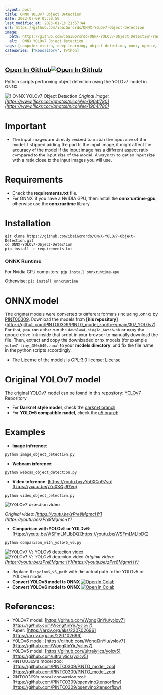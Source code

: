 ```yaml
---
layout: post
title: ONNX YOLOv7 Object Detection
date: 2022-07-09 05:30:50 
last_modified_at: 2023-01-19 21:57:44 
url: https://github.com/ibaiGorordo/ONNX-YOLOv7-Object-Detection
image:
  path: https://github.com/ibaiGorordo/ONNX-YOLOv7-Object-Detection/raw/main/doc/img/detected_objects.jpg
  alt:  ONNX YOLOv7 Object Detection
tags: [computer-vision, deep-learning, object-detection, onnx, opencv, python, yolo, yolov7]
categories: ["Repository", Python]
---
```


## [Open In Github](https://github.com/ibaiGorordo/ONNX-YOLOv7-Object-Detection)[![Open In Github](https://icons-for-free.com/download-icon-part+1+github-1320568339880199515_0.svg)](https://github.com/ibaiGorordo/ONNX-YOLOv7-Object-Detection)

 Python scripts performing object detection using the YOLOv7 model in ONNX.

![! ONNX YOLOv7 Object Detection](https://github.com/ibaiGorordo/ONNX-YOLOv7-Object-Detection/raw/main/doc/img/detected_objects.jpg)
*Original image: [https://www.flickr.com/photos/nicolelee/19041780](https://www.flickr.com/photos/nicolelee/19041780)*

# Important
- The input images are directly resized to match the input size of the model. I skipped adding the pad to the input image, it might affect the accuracy of the model if the input image has a different aspect ratio compared to the input size of the model. Always try to get an input size with a ratio close to the input images you will use.

# Requirements

 * Check the **requirements.txt** file.
 * For ONNX, if you have a NVIDIA GPU, then install the **onnxruntime-gpu**, otherwise use the **onnxruntime** library.

# Installation
```
git clone https://github.com/ibaiGorordo/ONNX-YOLOv7-Object-Detection.git
cd ONNX-YOLOv7-Object-Detection
pip install -r requirements.txt
```
### ONNX Runtime
For Nvidia GPU computers:
`pip install onnxruntime-gpu`

Otherwise:
`pip install onnxruntime`

# ONNX model
The original models were converted to different formats (including .onnx) by [PINTO0309](https://github.com/PINTO0309). Download the models from **[his repository]**(https://github.com/PINTO0309/PINTO_model_zoo/tree/main/307_YOLOv7). For that, you can either run the `download_single_batch.sh` or copy the google drive link inside that script in your browser to manually download the file. Then, extract and copy the downloaded onnx models (for example `yolov7-tiny_480x640.onnx`) to your **[models directory](https://github.com/ibaiGorordo/ONNX-YOLOv7-Object-Detection/tree/main/models)**, and fix the file name in the python scripts accordingly.

- The License of the models is GPL-3.0 license: [License](https://github.com/WongKinYiu/yolov7/blob/main/LICENSE.md)

# Original YOLOv7 model
The original YOLOv7 model can be found in this repository: [YOLOv7 Repository](https://github.com/WongKinYiu/yolov7)
- For **Darknet style model**, check the [darknet branch](https://github.com/WongKinYiu/yolov7/tree/darknet)
- For **YOLOv5 compatible model**, check the [u5 branch](https://github.com/WongKinYiu/yolov7/tree/u5)

# Examples

 * **Image inference**:
 ```
 python image_object_detection.py
 ```

 * **Webcam inference**:
 ```
 python webcam_object_detection.py
 ```

 * **Video inference**: [https://youtu.be/yYo0XQp97vo](https://youtu.be/yYo0XQp97vo)
 ```
 python video_object_detection.py
 ```
 ![!YOLOv7 detection video](https://github.com/ibaiGorordo/ONNX-YOLOv7-Object-Detection/raw/main/doc/img/yolov7_video.gif)

  *Original video: [https://youtu.be/zPre8MgmcHY](https://youtu.be/zPre8MgmcHY)*

 * **Comparison with YOLOv5 or YOLOv6**: [https://youtu.be/WSFmLMLIbDQ](https://youtu.be/WSFmLMLIbDQ)
 ```
 python comparison_with_yolov5_v6.py
 ```
![!YOLOv7 Vs YOLOv5 detection video](https://github.com/ibaiGorordo/ONNX-YOLOv7-Object-Detection/raw/main/doc/img/yolov7_yolov5_video.gif)
![!YOLOv7 Vs YOLOv6 detection video](https://github.com/ibaiGorordo/ONNX-YOLOv7-Object-Detection/raw/main/doc/img/yolov7_yolov6_video.gif)
  *Original video: [https://youtu.be/zPre8MgmcHY](https://youtu.be/zPre8MgmcHY)*

- Replace the `yolov5_v6_path` with the actual path to the YOLOv5 or YOLOv6 model.
- **Convert YOLOv5 model to ONNX** [![Open In Colab](https://colab.research.google.com/assets/colab-badge.svg)](https://colab.research.google.com/drive/1V-F3erKkPun-vNn28BoOc6ENKmfo8kDh?usp=sharing)
- **Convert YOLOv6 model to ONNX** [![Open In Colab](https://colab.research.google.com/assets/colab-badge.svg)](https://colab.research.google.com/drive/1pke1ffMeI2dXkIAbzp6IHWdQ0u8S6I0n?usp=sharing)

# References:
* YOLOv7 model: [https://github.com/WongKinYiu/yolov7](https://github.com/WongKinYiu/yolov7)
* Paper: [https://arxiv.org/abs/2207.02696](https://arxiv.org/abs/2207.02696)
* YOLOv6 model: [https://github.com/WongKinYiu/yolov7](https://github.com/WongKinYiu/yolov7)
* YOLOv5 model: [https://github.com/ultralytics/yolov5](https://github.com/ultralytics/yolov5)
* PINTO0309's model zoo: [https://github.com/PINTO0309/PINTO_model_zoo](https://github.com/PINTO0309/PINTO_model_zoo)
* PINTO0309's model conversion tool: [https://github.com/PINTO0309/openvino2tensorflow](https://github.com/PINTO0309/openvino2tensorflow)

